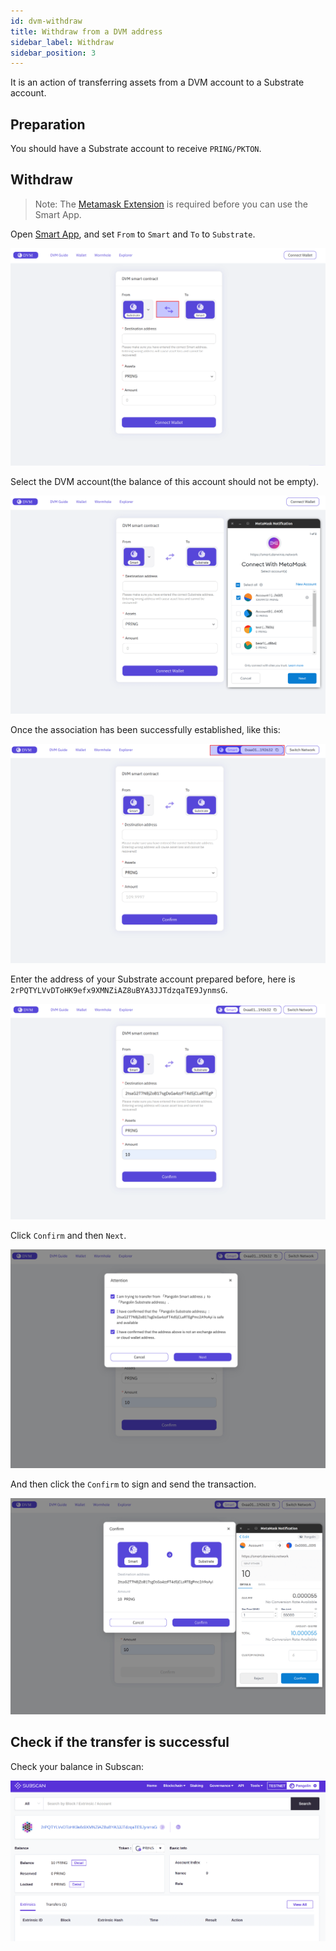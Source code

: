 ```yaml
---
id: dvm-withdraw
title: Withdraw from a DVM address
sidebar_label: Withdraw
sidebar_position: 3
---
```


It is an action of transferring assets from a DVM account to a Substrate account.

## Preparation

You should have a Substrate account to receive `PRING/PKTON`.

## Withdraw

> Note: The [Metamask Extension](https://metamask.io/) is required before you can use the Smart App.

Open [Smart App](https://smart.darwinia.network/), and set `From` to `Smart` and `To` to `Substrate`.

![smart app](../../../assets/dvm/smart-app/withdraw/00.png)

Select the DVM account(the balance of this account should not be empty).

![smart app](../../../assets/dvm/smart-app/withdraw/02.png)

Once the association has been successfully established, like this:

![smart app](../../../assets/dvm/smart-app/withdraw/03.png)

Enter the address of your Substrate account prepared before, here is `2rPQTYLVvDToHK9efx9XMNZiAZ8uBYA3JJTdzqaTE9JynmsG`.

![smart app](../../../assets/dvm/smart-app/withdraw/04.png)

Click `Confirm` and then `Next`. 

![smart app](../../../assets/dvm/smart-app/withdraw/05.png)

And then click the `Confirm` to sign and send the transaction.

![smart app](../../../assets/dvm/smart-app/withdraw/06.png)

## Check if the transfer is successful

Check your balance in Subscan:

![smart app](../../../assets/dvm/smart-app/withdraw/07.png)

